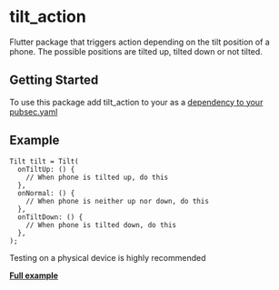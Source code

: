 # tilt_action

Flutter package that triggers action depending on the tilt position of a phone. The possible positions are tilted up, tilted down or not tilted.

## Getting Started
To use this package add tilt_action to your as a [dependency to your pubsec.yaml](https://flutter.dev/docs/development/packages-and-plugins/using-packages)

## Example

```
Tilt tilt = Tilt(
  onTiltUp: () {
    // When phone is tilted up, do this
  },
  onNormal: () {
    // When phone is neither up nor down, do this
  },
  onTiltDown: () {
    // When phone is tilted down, do this
  },
);
```

Testing on a physical device is highly recommended

**[Full example](https://github.com/itodotimothy6/tilt_action/blob/master/example/lib/main.dart)**

